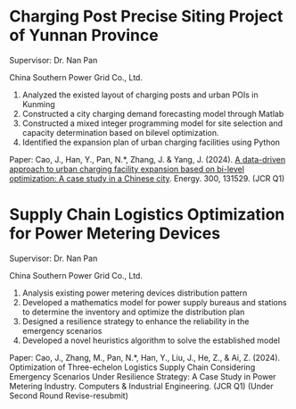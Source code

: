# Charging Post Precise Siting Project of Yunnan Province
Supervisor: Dr. Nan Pan

China Southern Power Grid Co., Ltd.
1.	Analyzed the existed layout of charging posts and urban POIs in Kunming
2.	Constructed a city charging demand forecasting model through Matlab
3.	Constructed a mixed integer programming model for site selection and capacity determination based on bilevel optimization.
4.	Identified the expansion plan of urban charging facilities using Python

Paper: Cao, J., Han, Y., Pan, N.*, Zhang, J. & Yang, J. (2024). [A data-driven approach to urban charging facility expansion based on bi-level optimization: A case study in a Chinese city](https://doi.org/10.1016/j.energy.2024.131529). Energy. 300, 131529. (JCR Q1)
# Supply Chain Logistics Optimization for Power Metering Devices
Supervisor: Dr. Nan Pan

China Southern Power Grid Co., Ltd.
1.	Analysis existing power metering devices distribution pattern
2.	Developed a mathematics model for power supply bureaus and stations to determine the inventory and optimize the distribution plan
3.	Designed a resilience strategy to enhance the reliability in the emergency scenarios
4.	Developed a novel heuristics algorithm to solve the established model

Paper: Cao, J., Zhang, M., Pan, N.*, Han, Y., Liu, J., He, Z., & Ai, Z. (2024). Optimization of Three-echelon Logistics Supply Chain Considering Emergency Scenarios Under Resilience Strategy: A Case Study in Power Metering Industry. Computers & Industrial Engineering. (JCR Q1) (Under Second Round Revise-resubmit)
